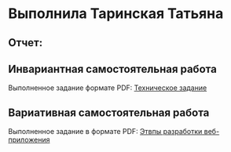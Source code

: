 # Выполнила Таринская Татьяна

## Отчет:



## Инвариантная самостоятельная работа

Выполненное задание формате PDF: [Техническое задание](isr/tehzadanie.pdf)

## Вариативная самостоятельная работа

Выполненное задание в формате PDF: [Этвпы разработки веб-приложения](vsr/Этапы-разработки-веб.pdf)




